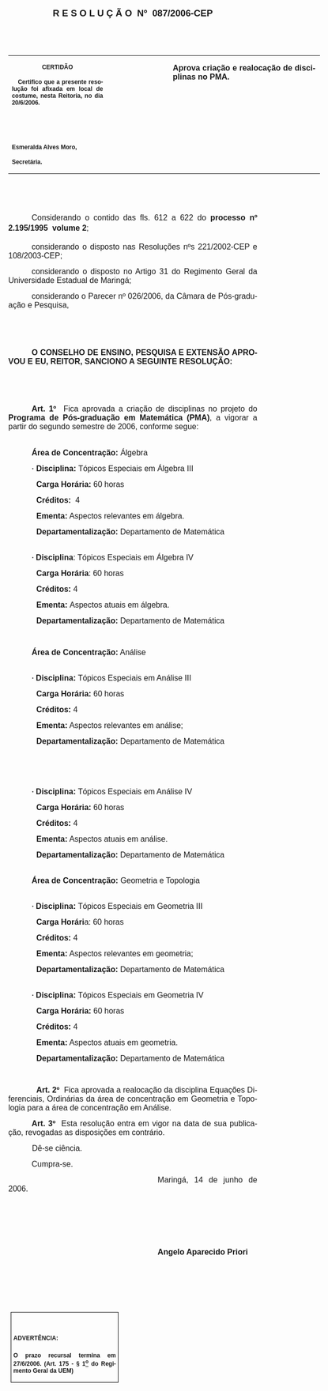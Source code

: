 <body lang=PT-BR link=blue vlink=purple style='tab-interval:35.3pt'>

<div class=Section1>

<p class=MsoNormal align=center style='text-align:center'><b style='mso-bidi-font-weight:
normal'><span style='font-size:14.0pt;mso-bidi-font-size:10.0pt;font-family:
Arial;mso-bidi-font-family:"Times New Roman"'>R E S O L U Ç Ã O<span
style='mso-spacerun:yes'>  </span>Nº<span style='mso-spacerun:yes'>  </span>087/2006-CEP<o:p></o:p></span></b></p>

<p class=BodyText21><span style='font-size:10.0pt;font-family:Arial;mso-bidi-font-family:
"Times New Roman"'><o:p>&nbsp;</o:p></span></p>

<p class=BodyText21><span style='font-size:10.0pt;font-family:Arial;mso-bidi-font-family:
"Times New Roman"'><o:p>&nbsp;</o:p></span></p>

<table class=MsoNormalTable border=0 cellspacing=0 cellpadding=0 width=631
 style='width:473.2pt;border-collapse:collapse;mso-padding-alt:0cm 5.4pt 0cm 5.4pt'>
 <tr style='mso-yfti-irow:0;mso-yfti-firstrow:yes;mso-yfti-lastrow:yes'>
  <td width=196 valign=top style='width:147.15pt;padding:0cm 5.4pt 0cm 5.4pt'>
  <p class=MsoNormal align=center style='text-align:center'><b
  style='mso-bidi-font-weight:normal'><span style='font-size:9.0pt;mso-bidi-font-size:
  10.0pt;font-family:Arial;mso-bidi-font-family:"Times New Roman"'>CERTIDÃO<o:p></o:p></span></b></p>
  <p class=MsoNormal style='text-align:justify'><b style='mso-bidi-font-weight:
  normal'><span style='font-size:9.0pt;mso-bidi-font-size:10.0pt;font-family:
  Arial;mso-bidi-font-family:"Times New Roman"'><span
  style='mso-spacerun:yes'>   </span>Certifico que a presente resolução foi
  afixada em local de costume, nesta Reitoria, no dia 20/6/2006.<o:p></o:p></span></b></p>
  <p class=MsoNormal><b style='mso-bidi-font-weight:normal'><span
  style='font-size:9.0pt;mso-bidi-font-size:10.0pt;font-family:Arial;
  mso-bidi-font-family:"Times New Roman"'><o:p>&nbsp;</o:p></span></b></p>
  <p class=MsoNormal><b style='mso-bidi-font-weight:normal'><span
  style='font-size:9.0pt;mso-bidi-font-size:10.0pt;font-family:Arial;
  mso-bidi-font-family:"Times New Roman"'><o:p>&nbsp;</o:p></span></b></p>
  <p class=MsoNormal><b style='mso-bidi-font-weight:normal'><span
  style='font-size:9.0pt;mso-bidi-font-size:10.0pt;font-family:Arial;
  mso-bidi-font-family:"Times New Roman"'>Esmeralda Alves Moro,<o:p></o:p></span></b></p>
  <p class=MsoNormal><b style='mso-bidi-font-weight:normal'><span
  style='font-size:9.0pt;mso-bidi-font-size:10.0pt;font-family:Arial;
  mso-bidi-font-family:"Times New Roman"'>Secretária.<o:p></o:p></span></b></p>
  </td>
  <td width=123 valign=top style='width:92.15pt;padding:0cm 5.4pt 0cm 5.4pt'>
  <p class=MsoNormal style='margin-right:-5.4pt'><b style='mso-bidi-font-weight:
  normal'><span style='font-size:11.0pt;mso-bidi-font-size:10.0pt;font-family:
  Arial;mso-bidi-font-family:"Times New Roman"'><o:p>&nbsp;</o:p></span></b></p>
  </td>
  <td width=312 valign=top style='width:233.9pt;padding:0cm 5.4pt 0cm 5.4pt'>
  <p class=MsoNormal style='margin-right:1.7pt;text-align:justify'><b
  style='mso-bidi-font-weight:normal'><span style='font-size:12.0pt;mso-bidi-font-size:
  10.0pt;font-family:Arial;mso-bidi-font-family:"Times New Roman"'>Aprova
  criação e realocação de disciplinas no PMA.<o:p></o:p></span></b></p>
  </td>
 </tr>
</table>

<p class=MsoNormal style='text-align:justify;text-indent:35.45pt'><span
style='font-size:12.0pt;mso-bidi-font-size:10.0pt;font-family:Arial;mso-bidi-font-family:
"Times New Roman"'><o:p>&nbsp;</o:p></span></p>

<p class=MsoNormal style='text-align:justify;text-indent:35.45pt'><span
style='font-size:12.0pt;mso-bidi-font-size:10.0pt;font-family:Arial;mso-bidi-font-family:
"Times New Roman"'><o:p>&nbsp;</o:p></span></p>

<p class=MsoNormal style='text-align:justify;text-indent:35.45pt'><span
style='font-size:12.0pt;mso-bidi-font-size:10.0pt;font-family:Arial;mso-bidi-font-family:
"Times New Roman"'>Considerando o contido das fls. <st1:metricconverter
ProductID="612 a" w:st="on">612 a</st1:metricconverter> 622 do <b
style='mso-bidi-font-weight:normal'>processo nº 2.195/1995  volume 2</b>;<b
style='mso-bidi-font-weight:normal'><o:p></o:p></b></span></p>

<p class=MsoNormal style='text-align:justify;text-indent:35.45pt'><span
style='font-size:12.0pt;mso-bidi-font-size:10.0pt;font-family:Arial;mso-bidi-font-family:
"Times New Roman"'>considerando o disposto nas Resoluções nºs 221/2002-CEP e
108/2003-CEP;<o:p></o:p></span></p>

<p class=MsoNormal style='text-align:justify;text-indent:35.45pt'><span
style='font-size:12.0pt;mso-bidi-font-size:10.0pt;font-family:Arial;mso-bidi-font-family:
"Times New Roman"'>considerando o disposto no Artigo 31 do Regimento Geral da
Universidade Estadual de Maringá;<o:p></o:p></span></p>

<p class=MsoNormal style='text-align:justify;text-indent:35.45pt'><span
style='font-size:12.0pt;mso-bidi-font-size:10.0pt;font-family:Arial;mso-bidi-font-family:
"Times New Roman"'>considerando o Parecer nº 026/2006, da Câmara de Pós-graduação
e Pesquisa,<o:p></o:p></span></p>

<p class=MsoNormal style='text-align:justify;text-indent:35.45pt'><span
style='font-size:12.0pt;mso-bidi-font-size:10.0pt;font-family:Arial;mso-bidi-font-family:
"Times New Roman"'><o:p>&nbsp;</o:p></span></p>

<p class=MsoNormal style='text-align:justify'><span style='font-size:12.0pt;
mso-bidi-font-size:10.0pt;font-family:Arial'><o:p>&nbsp;</o:p></span></p>

<p class=MsoNormal style='text-align:justify;text-indent:35.45pt'><b
style='mso-bidi-font-weight:normal'><span style='font-size:12.0pt;mso-bidi-font-size:
10.0pt;font-family:Arial'>O CONSELHO DE ENSINO, PESQUISA E EXTENSÃO APROVOU E
EU, REITOR, SANCIONO A SEGUINTE RESOLUÇÃO:<o:p></o:p></span></b></p>

<p class=MsoNormal style='text-align:justify'><span style='font-size:12.0pt;
mso-bidi-font-size:10.0pt;font-family:Arial'><o:p>&nbsp;</o:p></span></p>

<p class=MsoNormal style='text-align:justify;text-autospace:ideograph-other'><b
style='mso-bidi-font-weight:normal'><span style='font-size:12.0pt;font-family:
Arial'><o:p>&nbsp;</o:p></span></b></p>

<p class=MsoNormal style='text-align:justify;text-indent:35.45pt;mso-layout-grid-align:
none;text-autospace:none'><b style='mso-bidi-font-weight:normal'><span
style='font-size:12.0pt;font-family:Arial'>Art. 1º</span></b><span
style='font-size:12.0pt;font-family:Arial'>&nbsp;&nbsp;Fica aprovada a criação
de disciplinas no projeto do <b style='mso-bidi-font-weight:normal'>Programa de
Pós-graduação em Matemática (PMA)</b>, a vigorar a partir do segundo semestre
de 2006, conforme segue:<o:p></o:p></span></p>

<p class=MsoNormal style='text-align:justify'><span style='font-size:5.0pt;
font-family:Arial'><o:p>&nbsp;</o:p></span></p>

<p class=MsoNormal style='text-align:justify;text-indent:35.45pt;mso-layout-grid-align:
none;text-autospace:none'><b style='mso-bidi-font-weight:normal'><span
style='font-size:12.0pt;font-family:Arial'>Área de Concentração:</span></b><span
style='font-size:12.0pt;font-family:Arial'> <span style='mso-bidi-font-weight:
bold'>Álgebra</span><o:p></o:p></span></p>

<p class=MsoNormal style='text-align:justify;text-indent:35.45pt;mso-layout-grid-align:
none;text-autospace:none'><b style='mso-bidi-font-weight:normal'><span
style='font-family:Symbol;mso-ascii-font-family:Arial;mso-hansi-font-family:
Arial;mso-bidi-font-family:Arial;mso-char-type:symbol;mso-symbol-font-family:
Symbol'><span style='mso-char-type:symbol;mso-symbol-font-family:Symbol'>·</span></span></b><b
style='mso-bidi-font-weight:normal'><span style='font-size:12.0pt;font-family:
Arial'>&nbsp;Disciplina: </span></b><span style='font-size:12.0pt;font-family:
Arial;mso-bidi-font-style:italic'>Tópicos Especiais em Álgebra III</span><span
style='font-size:12.0pt;font-family:Arial'> <o:p></o:p></span></p>

<p class=MsoNormal style='text-align:justify;text-indent:42.55pt;mso-layout-grid-align:
none;text-autospace:none'><b style='mso-bidi-font-weight:normal'><span
style='font-size:12.0pt;font-family:Arial'>Carga Horária:</span></b><span
style='font-size:12.0pt;font-family:Arial'> 60 horas <o:p></o:p></span></p>

<p class=MsoNormal style='text-align:justify;text-indent:42.55pt;mso-layout-grid-align:
none;text-autospace:none'><b style='mso-bidi-font-weight:normal'><span
style='font-size:12.0pt;font-family:Arial'>Créditos:</span></b><span
style='font-size:12.0pt;font-family:Arial'> <span
style='mso-spacerun:yes'> </span>4 <o:p></o:p></span></p>

<p class=MsoNormal style='text-align:justify;text-indent:42.55pt;mso-layout-grid-align:
none;text-autospace:none'><b style='mso-bidi-font-weight:normal'><span
style='font-size:12.0pt;font-family:Arial'>Ementa:</span></b><span
style='font-size:12.0pt;font-family:Arial'> Aspectos relevantes em álgebra.<o:p></o:p></span></p>

<p class=MsoNormal style='text-align:justify;text-indent:42.55pt;mso-layout-grid-align:
none;text-autospace:none'><b style='mso-bidi-font-weight:normal'><span
style='font-size:12.0pt;font-family:Arial'>Departamentalização:</span></b><span
style='font-size:12.0pt;font-family:Arial'> Departamento de Matemática<o:p></o:p></span></p>

<p class=MsoNormal style='margin-left:35.4pt;text-align:justify;text-indent:
18.0pt'><span style='font-size:4.0pt;font-family:Arial'><o:p>&nbsp;</o:p></span></p>

<p class=MsoNormal style='text-align:justify;text-indent:35.45pt;mso-layout-grid-align:
none;text-autospace:none'><b style='mso-bidi-font-weight:normal'><span
style='font-family:Symbol;mso-ascii-font-family:Arial;mso-hansi-font-family:
Arial;mso-bidi-font-family:Arial;mso-char-type:symbol;mso-symbol-font-family:
Symbol'><span style='mso-char-type:symbol;mso-symbol-font-family:Symbol'>·</span></span></b><b
style='mso-bidi-font-weight:normal'><span style='font-family:Arial'>&nbsp;</span></b><b
style='mso-bidi-font-weight:normal'><span style='font-size:12.0pt;font-family:
Arial'>Disciplina</span></b><span style='font-size:12.0pt;font-family:Arial'>: <span
style='mso-bidi-font-style:italic'>Tópicos Especiais em Álgebra IV<o:p></o:p></span></span></p>

<p class=MsoNormal style='text-align:justify;text-indent:42.55pt;mso-layout-grid-align:
none;text-autospace:none'><b style='mso-bidi-font-weight:normal'><span
style='font-size:12.0pt;font-family:Arial'>Carga Horária</span></b><span
style='font-size:12.0pt;font-family:Arial'>: 60 horas<o:p></o:p></span></p>

<p class=MsoNormal style='text-align:justify;text-indent:42.55pt;mso-layout-grid-align:
none;text-autospace:none'><b style='mso-bidi-font-weight:normal'><span
style='font-size:12.0pt;font-family:Arial'>Créditos:</span></b><span
style='font-size:12.0pt;font-family:Arial'> 4<o:p></o:p></span></p>

<p class=MsoNormal style='text-align:justify;text-indent:42.55pt;mso-layout-grid-align:
none;text-autospace:none'><b style='mso-bidi-font-weight:normal'><span
style='font-size:12.0pt;font-family:Arial'>Ementa: </span></b><span
style='font-size:12.0pt;font-family:Arial'>Aspectos atuais em álgebra.<o:p></o:p></span></p>

<p class=MsoNormal style='text-align:justify;text-indent:42.55pt;mso-layout-grid-align:
none;text-autospace:none'><b style='mso-bidi-font-weight:normal'><span
style='font-size:12.0pt;font-family:Arial'>Departamentalização:</span></b><span
style='font-size:12.0pt;font-family:Arial'> Departamento de Matemática<o:p></o:p></span></p>

<p class=MsoNormal style='text-align:justify;text-indent:42.55pt;mso-layout-grid-align:
none;text-autospace:none'><span style='font-size:12.0pt;font-family:Arial'><o:p>&nbsp;</o:p></span></p>

<p class=MsoNormal style='text-align:justify;text-indent:35.45pt;mso-layout-grid-align:
none;text-autospace:none'><b style='mso-bidi-font-weight:normal'><span
style='font-size:12.0pt;font-family:Arial'>Área de Concentração:</span></b><span
style='font-size:12.0pt;font-family:Arial'> <span style='mso-bidi-font-weight:
bold'>Análise</span><o:p></o:p></span></p>

<p class=MsoNormal style='text-align:justify;text-indent:35.45pt;mso-layout-grid-align:
none;text-autospace:none'><span style='font-size:4.0pt;font-family:Arial'><o:p>&nbsp;</o:p></span></p>

<p class=MsoNormal style='text-align:justify;text-indent:35.45pt;mso-layout-grid-align:
none;text-autospace:none'><b style='mso-bidi-font-weight:normal'><span
style='font-family:Symbol;mso-ascii-font-family:Arial;mso-hansi-font-family:
Arial;mso-bidi-font-family:Arial;mso-char-type:symbol;mso-symbol-font-family:
Symbol'><span style='mso-char-type:symbol;mso-symbol-font-family:Symbol'>·</span></span></b><b
style='mso-bidi-font-weight:normal'><span style='font-family:Arial'>&nbsp;</span></b><b
style='mso-bidi-font-weight:normal'><span style='font-size:12.0pt;font-family:
Arial'>Disciplina:</span></b><span style='font-size:12.0pt;font-family:Arial'>
Tópicos Especiais <st1:PersonName ProductID="em Análise III" w:st="on">em Análise
 III</st1:PersonName> <o:p></o:p></span></p>

<p class=MsoNormal style='text-align:justify;text-indent:42.55pt;mso-layout-grid-align:
none;text-autospace:none'><b style='mso-bidi-font-weight:normal'><span
style='font-size:12.0pt;font-family:Arial'>Carga Horária:</span></b><span
style='font-size:12.0pt;font-family:Arial'> 60 horas<o:p></o:p></span></p>

<p class=MsoNormal style='text-align:justify;text-indent:42.55pt;mso-layout-grid-align:
none;text-autospace:none'><b style='mso-bidi-font-weight:normal'><span
style='font-size:12.0pt;font-family:Arial'>Créditos:</span></b><span
style='font-size:12.0pt;font-family:Arial'> 4<o:p></o:p></span></p>

<p class=MsoNormal style='text-align:justify;text-indent:42.55pt;mso-layout-grid-align:
none;text-autospace:none'><b style='mso-bidi-font-weight:normal'><span
style='font-size:12.0pt;font-family:Arial'>Ementa:</span></b><span
style='font-size:12.0pt;font-family:Arial'> Aspectos relevantes em análise;<o:p></o:p></span></p>

<p class=MsoNormal style='text-align:justify;text-indent:42.55pt;mso-layout-grid-align:
none;text-autospace:none'><b style='mso-bidi-font-weight:normal'><span
style='font-size:12.0pt;font-family:Arial'>Departamentalização:</span></b><span
style='font-size:12.0pt;font-family:Arial'> Departamento de Matemática<o:p></o:p></span></p>

<p class=MsoNormal style='text-align:justify;text-indent:35.45pt;mso-layout-grid-align:
none;text-autospace:none'><span style='font-size:4.0pt;font-family:Arial'><o:p>&nbsp;</o:p></span></p>

<p class=MsoNormal style='text-align:justify;text-indent:35.45pt;mso-layout-grid-align:
none;text-autospace:none'><span style='font-size:4.0pt;font-family:Arial'><o:p>&nbsp;</o:p></span></p>

<p class=MsoNormal style='text-align:justify;text-indent:35.45pt;mso-layout-grid-align:
none;text-autospace:none'><b style='mso-bidi-font-weight:normal'><span
style='font-family:Arial'><o:p>&nbsp;</o:p></span></b></p>

<p class=MsoNormal style='text-align:justify;text-indent:35.45pt;mso-layout-grid-align:
none;text-autospace:none'><b style='mso-bidi-font-weight:normal'><span
style='font-family:Symbol;mso-ascii-font-family:Arial;mso-hansi-font-family:
Arial;mso-bidi-font-family:Arial;mso-char-type:symbol;mso-symbol-font-family:
Symbol'><span style='mso-char-type:symbol;mso-symbol-font-family:Symbol'>·</span></span></b><b
style='mso-bidi-font-weight:normal'><span style='font-family:Arial'>&nbsp;</span></b><b
style='mso-bidi-font-weight:normal'><span style='font-size:12.0pt;font-family:
Arial'>Disciplina:</span></b><span style='font-size:12.0pt;font-family:Arial'>
Tópicos Especiais <st1:PersonName ProductID="em Análise IV" w:st="on">em
 Análise IV</st1:PersonName> <o:p></o:p></span></p>

<p class=MsoNormal style='text-align:justify;text-indent:42.55pt;mso-layout-grid-align:
none;text-autospace:none'><b style='mso-bidi-font-weight:normal'><span
style='font-size:12.0pt;font-family:Arial'>Carga Horária:</span></b><span
style='font-size:12.0pt;font-family:Arial'> 60 horas<o:p></o:p></span></p>

<p class=MsoNormal style='text-align:justify;text-indent:42.55pt;mso-layout-grid-align:
none;text-autospace:none'><b style='mso-bidi-font-weight:normal'><span
style='font-size:12.0pt;font-family:Arial'>Créditos:</span></b><span
style='font-size:12.0pt;font-family:Arial'> 4<o:p></o:p></span></p>

<p class=MsoNormal style='text-align:justify;text-indent:42.55pt;mso-layout-grid-align:
none;text-autospace:none'><b style='mso-bidi-font-weight:normal'><span
style='font-size:12.0pt;font-family:Arial'>Ementa:</span></b><span
style='font-size:12.0pt;font-family:Arial'> Aspectos atuais em análise.<o:p></o:p></span></p>

<p class=MsoNormal style='text-align:justify;text-indent:42.55pt;mso-layout-grid-align:
none;text-autospace:none'><b style='mso-bidi-font-weight:normal'><span
style='font-size:12.0pt;font-family:Arial'>Departamentalização:</span></b><span
style='font-size:12.0pt;font-family:Arial'> Departamento de Matemática<o:p></o:p></span></p>

<p class=MsoNormal style='text-align:justify;text-indent:42.55pt;mso-layout-grid-align:
none;text-autospace:none'><span style='font-size:4.0pt;font-family:Arial'><o:p>&nbsp;</o:p></span></p>

<p class=MsoNormal style='text-align:justify;text-indent:35.45pt;mso-layout-grid-align:
none;text-autospace:none'><b style='mso-bidi-font-weight:normal'><span
style='font-size:12.0pt;font-family:Arial'>Área de Concentração: </span></b><span
style='font-size:12.0pt;font-family:Arial;mso-bidi-font-weight:bold'>Geometria
e Topologia</span><span style='font-size:12.0pt;font-family:Arial'><o:p></o:p></span></p>

<p class=MsoNormal style='text-align:justify;text-indent:35.45pt;mso-layout-grid-align:
none;text-autospace:none'><span style='font-size:4.0pt;font-family:Arial'><o:p>&nbsp;</o:p></span></p>

<p class=MsoNormal style='text-align:justify;text-indent:35.45pt;mso-layout-grid-align:
none;text-autospace:none'><b style='mso-bidi-font-weight:normal'><span
style='font-family:Symbol;mso-ascii-font-family:Arial;mso-hansi-font-family:
Arial;mso-bidi-font-family:Arial;mso-char-type:symbol;mso-symbol-font-family:
Symbol'><span style='mso-char-type:symbol;mso-symbol-font-family:Symbol'>·</span></span></b><b
style='mso-bidi-font-weight:normal'><span style='font-family:Arial'>&nbsp;</span></b><b
style='mso-bidi-font-weight:normal'><span style='font-size:12.0pt;font-family:
Arial'>Disciplina:</span></b><span style='font-size:12.0pt;font-family:Arial'>
Tópicos Especiais <st1:PersonName ProductID="em Geometria III" w:st="on">em
 Geometria III</st1:PersonName><o:p></o:p></span></p>

<p class=MsoNormal style='text-align:justify;text-indent:42.55pt;mso-layout-grid-align:
none;text-autospace:none'><b style='mso-bidi-font-weight:normal'><span
style='font-size:12.0pt;font-family:Arial'>Carga Horári</span></b><span
style='font-size:12.0pt;font-family:Arial'>a: 60 horas<o:p></o:p></span></p>

<p class=MsoNormal style='text-align:justify;text-indent:42.55pt;mso-layout-grid-align:
none;text-autospace:none'><b style='mso-bidi-font-weight:normal'><span
style='font-size:12.0pt;font-family:Arial'>Créditos:</span></b><span
style='font-size:12.0pt;font-family:Arial'> 4<o:p></o:p></span></p>

<p class=MsoNormal style='text-align:justify;text-indent:42.55pt;mso-layout-grid-align:
none;text-autospace:none'><b style='mso-bidi-font-weight:normal'><span
style='font-size:12.0pt;font-family:Arial'>Ementa:</span></b><span
style='font-size:12.0pt;font-family:Arial'> Aspectos relevantes em geometria;<o:p></o:p></span></p>

<p class=MsoNormal style='text-align:justify;text-indent:42.55pt;mso-layout-grid-align:
none;text-autospace:none'><b style='mso-bidi-font-weight:normal'><span
style='font-size:12.0pt;font-family:Arial'>Departamentalização:</span></b><span
style='font-size:12.0pt;font-family:Arial'> Departamento de Matemática<o:p></o:p></span></p>

<p class=MsoNormal style='text-align:justify;text-indent:35.45pt;mso-layout-grid-align:
none;text-autospace:none'><span style='font-size:4.0pt;font-family:Arial'><o:p>&nbsp;</o:p></span></p>

<p class=MsoNormal style='text-align:justify;text-indent:35.45pt;mso-layout-grid-align:
none;text-autospace:none'><b style='mso-bidi-font-weight:normal'><span
style='font-family:Symbol;mso-ascii-font-family:Arial;mso-hansi-font-family:
Arial;mso-bidi-font-family:Arial;mso-char-type:symbol;mso-symbol-font-family:
Symbol'><span style='mso-char-type:symbol;mso-symbol-font-family:Symbol'>·</span></span></b><b
style='mso-bidi-font-weight:normal'><span style='font-family:Arial'>&nbsp;</span></b><b
style='mso-bidi-font-weight:normal'><span style='font-size:12.0pt;font-family:
Arial'>Disciplina:</span></b><span style='font-size:12.0pt;font-family:Arial'>
Tópicos Especiais <st1:PersonName ProductID="em Geometria IV" w:st="on">em
 Geometria IV</st1:PersonName><o:p></o:p></span></p>

<p class=MsoNormal style='text-align:justify;text-indent:42.55pt;mso-layout-grid-align:
none;text-autospace:none'><b style='mso-bidi-font-weight:normal'><span
style='font-size:12.0pt;font-family:Arial'>Carga Horária:</span></b><span
style='font-size:12.0pt;font-family:Arial'> 60 horas<o:p></o:p></span></p>

<p class=MsoNormal style='text-align:justify;text-indent:42.55pt;mso-layout-grid-align:
none;text-autospace:none'><b style='mso-bidi-font-weight:normal'><span
style='font-size:12.0pt;font-family:Arial'>Créditos:</span></b><span
style='font-size:12.0pt;font-family:Arial'> 4<o:p></o:p></span></p>

<p class=MsoNormal style='text-align:justify;text-indent:42.55pt;mso-layout-grid-align:
none;text-autospace:none'><b style='mso-bidi-font-weight:normal'><span
style='font-size:12.0pt;font-family:Arial'>Ementa:</span></b><span
style='font-size:12.0pt;font-family:Arial'> Aspectos atuais em geometria.<o:p></o:p></span></p>

<p class=MsoNormal style='text-align:justify;text-indent:42.55pt;mso-layout-grid-align:
none;text-autospace:none'><b style='mso-bidi-font-weight:normal'><span
style='font-size:12.0pt;font-family:Arial'>Departamentalização:</span></b><span
style='font-size:12.0pt;font-family:Arial'> Departamento de Matemática<o:p></o:p></span></p>

<p class=MsoNormal style='text-align:justify;text-indent:42.55pt;mso-layout-grid-align:
none;text-autospace:none'><span style='font-size:12.0pt;font-family:Arial'><o:p>&nbsp;</o:p></span></p>

<p class=MsoNormal style='text-align:justify;text-indent:42.55pt;mso-layout-grid-align:
none;text-autospace:none'><b style='mso-bidi-font-weight:normal'><span
style='font-size:12.0pt;font-family:Arial'>Art. 2º&nbsp;&nbsp;</span></b><span
style='font-size:12.0pt;font-family:Arial'>Fica aprovada a realocação da
disciplina Equações Diferenciais, Ordinárias da área de concentração em
Geometria e Topologia para a área de concentração em Análise.<o:p></o:p></span></p>

<p class=MsoNormal style='text-align:justify;text-indent:35.45pt;text-autospace:
ideograph-other'><b style='mso-bidi-font-weight:normal'><span style='font-size:
12.0pt;font-family:Arial'>Art. 3º&nbsp;&nbsp;</span></b><span style='font-size:
12.0pt;font-family:Arial'>Esta resolução entra em vigor na data de sua
publicação, revogadas as disposições em contrário.<o:p></o:p></span></p>

<p class=MsoNormal style='text-align:justify;text-indent:36.0pt;text-autospace:
ideograph-other'><span style='font-size:12.0pt;font-family:Arial'>Dê-se ciência.<o:p></o:p></span></p>

<p class=MsoNormal style='text-align:justify;text-indent:35.45pt'><span
style='font-size:12.0pt;font-family:Arial'>Cumpra-se.<o:p></o:p></span></p>

<p class=MsoNormal style='text-align:justify;text-indent:8.0cm'><span
style='font-size:12.0pt;mso-bidi-font-size:10.0pt;font-family:Arial;mso-bidi-font-family:
"Times New Roman"'>Maringá, 14 de junho de 2006.<o:p></o:p></span></p>

<p class=MsoNormal style='text-align:justify;text-indent:8.0cm'><b
style='mso-bidi-font-weight:normal'><span style='font-size:12.0pt;mso-bidi-font-size:
10.0pt;font-family:Arial;mso-bidi-font-family:"Times New Roman"'><o:p>&nbsp;</o:p></span></b></p>

<p class=MsoNormal style='text-align:justify;text-indent:8.0cm'><b
style='mso-bidi-font-weight:normal'><span style='font-size:12.0pt;mso-bidi-font-size:
10.0pt;font-family:Arial;mso-bidi-font-family:"Times New Roman"'><o:p>&nbsp;</o:p></span></b></p>

<p class=MsoNormal style='text-align:justify;text-indent:8.0cm'><b
style='mso-bidi-font-weight:normal'><span style='font-size:12.0pt;mso-bidi-font-size:
10.0pt;font-family:Arial;mso-bidi-font-family:"Times New Roman"'><o:p>&nbsp;</o:p></span></b></p>

<p class=MsoNormal style='text-align:justify;text-indent:8.0cm'><b
style='mso-bidi-font-weight:normal'><span style='font-size:12.0pt;mso-bidi-font-size:
10.0pt;font-family:Arial;mso-bidi-font-family:"Times New Roman"'>Angelo
Aparecido Priori<o:p></o:p></span></b></p>

<p class=MsoNormal style='text-align:justify;text-indent:8.0cm'><b
style='mso-bidi-font-weight:normal'><span style='font-size:12.0pt;mso-bidi-font-size:
10.0pt;font-family:Arial;mso-bidi-font-family:"Times New Roman"'><o:p>&nbsp;</o:p></span></b></p>

<p class=MsoNormal style='text-align:justify;text-indent:8.0cm'><b
style='mso-bidi-font-weight:normal'><span style='font-size:12.0pt;mso-bidi-font-size:
10.0pt;font-family:Arial;mso-bidi-font-family:"Times New Roman"'><o:p>&nbsp;</o:p></span></b></p>

<p class=MsoNormal style='text-align:justify;text-indent:8.0cm'><b
style='mso-bidi-font-weight:normal'><span style='font-size:12.0pt;mso-bidi-font-size:
10.0pt;font-family:Arial;mso-bidi-font-family:"Times New Roman"'><o:p>&nbsp;</o:p></span></b></p>

<table class=MsoNormalTable border=1 cellspacing=0 cellpadding=0
 style='margin-left:3.5pt;border-collapse:collapse;border:none;mso-border-alt:
 solid windowtext .5pt;mso-padding-alt:0cm 3.5pt 0cm 3.5pt;mso-border-insideh:
 .5pt solid windowtext;mso-border-insidev:.5pt solid windowtext'>
 <tr style='mso-yfti-irow:0;mso-yfti-firstrow:yes;mso-yfti-lastrow:yes'>
  <td width=207 valign=top style='width:155.6pt;border:solid windowtext 1.0pt;
  mso-border-alt:solid windowtext .5pt;padding:0cm 3.5pt 0cm 3.5pt'>
  <h1><span style='font-size:9.0pt;mso-bidi-font-size:10.0pt;font-family:Arial;
  mso-bidi-font-family:"Times New Roman"'>ADVERTÊNCIA:<o:p></o:p></span></h1>
  <p class=MsoNormal style='text-align:justify'><b style='mso-bidi-font-weight:
  normal'><span style='font-size:9.0pt;mso-bidi-font-size:10.0pt;font-family:
  Arial;mso-bidi-font-family:"Times New Roman"'>O prazo recursal termina em 27/6/2006.
  (Art. 175 - § 1<u><sup>o</sup></u> do Regimento Geral da UEM)</span></b><span
  style='font-size:9.0pt;mso-bidi-font-size:10.0pt;font-family:Arial;
  mso-bidi-font-family:"Times New Roman"'><o:p></o:p></span></p>
  </td>
 </tr>
</table>

<p class=MsoNormal style='text-align:justify;tab-stops:404.0pt'><span
style='font-size:12.0pt;mso-bidi-font-size:10.0pt;font-family:Arial'><o:p>&nbsp;</o:p></span></p>

<p class=MsoNormal style='text-align:justify;tab-stops:404.0pt'><span
style='font-size:12.0pt;mso-bidi-font-size:10.0pt;font-family:Arial'><o:p>&nbsp;</o:p></span></p>

</div>

</body>
